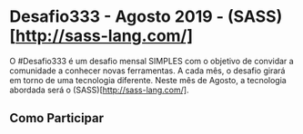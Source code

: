 # Desafio333 - Agosto 2019 - (SASS)[http://sass-lang.com/]

O #Desafio333 é um desafio mensal SIMPLES com o objetivo de convidar a comunidade a conhecer novas ferramentas.
A cada mês, o desafio girará em torno de uma tecnologia diferente. Neste mês de Agosto, a tecnologia abordada será o (SASS)[http://sass-lang.com/].

## Como Participar

##
